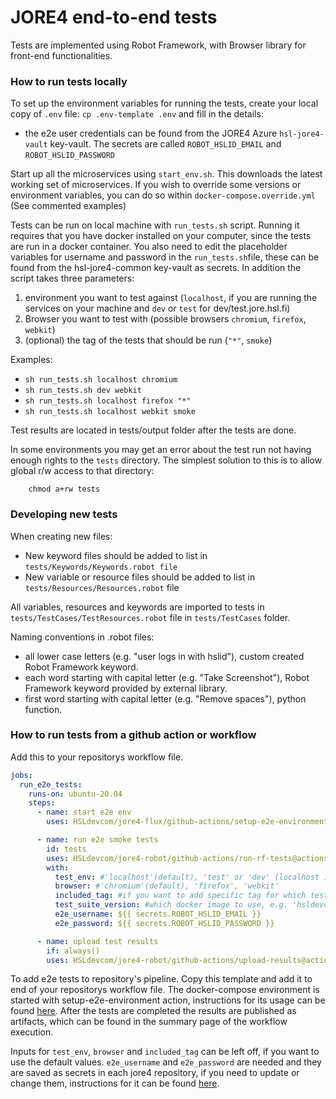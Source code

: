 # JORE4 end-to-end tests

Tests are implemented using Robot Framework, with Browser library for front-end functionalities.

### How to run tests locally

To set up the environment variables for running the tests, create your local copy of `.env` file: `cp .env-template .env` and fill in the details:
- the e2e user credentials can be found from the JORE4 Azure `hsl-jore4-vault` key-vault. The secrets are called `ROBOT_HSLID_EMAIL` and `ROBOT_HSLID_PASSWORD`

Start up all the microservices using `start_env.sh`. This downloads the latest working set of microservices. If you wish to override some versions or environment variables, you can do so within `docker-compose.override.yml` (See commented examples)

Tests can be run on local machine with `run_tests.sh` script. Running it requires that you have docker installed on your computer, since the tests are run in a docker container. You also need to edit the placeholder variables for username and password in the `run_tests.sh`file, these can be found from the hsl-jore4-common key-vault as secrets.
In addition the script takes three parameters:

1. environment you want to test against (`localhost`, if you are running the services on your machine and `dev` or `test` for dev/test.jore.hsl.fi)
2. Browser you want to test with (possible browsers `chromium`, `firefox`, `webkit`)
3. (optional) the tag of the tests that should be run (`"*"`, `smoke`)

Examples:
- `sh run_tests.sh localhost chromium`
- `sh run_tests.sh dev webkit`
- `sh run_tests.sh localhost firefox "*"`
- `sh run_tests.sh localhost webkit smoke`

Test results are located in tests/output folder after the tests are done.

In some environments you may get an error about the test run not having enough rights to the `tests` directory. The simplest solution to this is to allow global r/w access to that directory:
```
	chmod a+rw tests
```

### Developing new tests

When creating new files:

- New keyword files should be added to list in `tests/Keywords/Keywords.robot file`
- New variable or resource files should be added to list in `tests/Resources/Resources.robot` file

All variables, resources and keywords are imported to tests in `tests/TestCases/TestResources.robot` file in `tests/TestCases` folder.

Naming conventions in .robot files:

- all lower case letters (e.g. "user logs in with hslid"), custom created Robot Framework keyword.
- each word starting with capital letter (e.g. "Take Screenshot"), Robot Framework keyword provided by external library.
- first word starting with capital letter (e.g. "Remove spaces"), python function.

### How to run tests from a github action or workflow

Add this to your repositorys workflow file.

```yaml
jobs:
  run_e2e_tests:
    runs-on: ubuntu-20.04
    steps:
      - name: start e2e env
        uses: HSLdevcom/jore4-flux/github-actions/setup-e2e-environment@setup-e2e-environment-v1

      - name: run e2e smoke tests
        id: tests
        uses: HSLdevcom/jore4-robot/github-actions/run-rf-tests@actions-v1
        with:
          test_env: #'localhost'(default), 'test' or 'dev' (localhost is used in github pipelines, since the service is running in localhost address. Test and dev are used for test/dev.jore.hsl.fi)
          browser: #'chromium'(default), 'firefox', 'webkit'
          included_tag: #if you want to add specific tag for which tests to run
          test_suite_version: #which docker image to use, e.g. 'hsldevcom/jore4-robot:latest'
          e2e_username: ${{ secrets.ROBOT_HSLID_EMAIL }}
          e2e_password: ${{ secrets.ROBOT_HSLID_PASSWORD }}

      - name: upload test results
        if: always()
        uses: HSLdevcom/jore4-robot/github-actions/upload-results@actions-v1
```

To add e2e tests to repository's pipeline. Copy this template and add it to end of your repositorys workflow file. The docker-compose environment is started with setup-e2e-environment action, instructions for its usage can be found [here](https://github.com/HSLdevcom/jore4-flux#docker-compose). After the tests are completed the results are published as artifacts, which can be found in the summary page of the workflow execution.

Inputs for `test_env`, `browser` and `included_tag` can be left off, if you want to use the default values. `e2e_username` and `e2e_password` are needed and they are saved as secrets in each jore4 repository, if you need to update or change them, instructions for it can be found [here](https://github.com/HSLdevcom/jore4-tools#add_secretspy).
